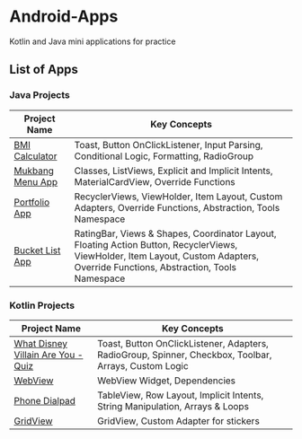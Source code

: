 # Android-Apps
Kotlin and Java mini applications for practice

## List of Apps

### Java Projects

| Project Name | Key Concepts |
|--------------|--------------|
| [BMI Calculator](BMICalculator/) | Toast, Button OnClickListener, Input Parsing, Conditional Logic, Formatting, RadioGroup |
| [Mukbang Menu App](KittyMukbang/) | Classes, ListViews, Explicit and Implicit Intents, MaterialCardView, Override Functions |
| [Portfolio App](PortfolioApp/) | RecyclerViews, ViewHolder, Item Layout, Custom Adapters, Override Functions, Abstraction, Tools Namespace |
| [Bucket List App](BucketList/) | RatingBar, Views & Shapes, Coordinator Layout, Floating Action Button, RecyclerViews, ViewHolder, Item Layout, Custom Adapters, Override Functions, Abstraction, Tools Namespace |

### Kotlin Projects

| Project Name | Key Concepts |
|--------------|--------------|
| [What Disney Villain Are You - Quiz](WhatDisneyVillainAreYouQuiz/) | Toast, Button OnClickListener, Adapters, RadioGroup, Spinner, Checkbox, Toolbar, Arrays, Custom Logic |
| [WebView](WebView/) | WebView Widget, Dependencies |
| [Phone Dialpad](my_dialpad/) | TableView, Row Layout, Implicit Intents, String Manipulation, Arrays & Loops |
| [GridView](GridView/) | GridView, Custom Adapter for stickers |
